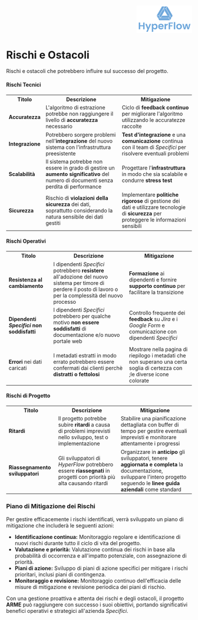<p style="text-align: right;">
  <img src="https://github.com/Lorenzo-Gardini/Project-Management/blob/main/report/images/hyperflow_logo.png?raw=true" alt="Logo" style="width: 150px;"/>
</p>

# Rischi e Ostacoli
Rischi e ostacoli che potrebbero influire sul successo del progetto.

#### Rischi Tecnici

<table>
    <tr>
        <th><strong>Titolo</strong></th>
        <th><strong>Descrizione</strong></th>
        <th><strong>Mitigazione</strong></th>
    </tr>
    <tr>
        <td><strong>Accuratezza</strong></td>
        <td>L'algoritmo di estrazione potrebbe non raggiungere il livello di <strong>accuratezza</strong> necessario</td>
        <td>Ciclo di <strong>feedback continuo</strong> per migliorare l'algoritmo utilizzando le accuratezze raccolte</td>
    </tr>
    <tr>
        <td><strong>Integrazione</strong></td>
        <td>Potrebbero sorgere problemi nell'<strong>integrazione</strong> del nuovo sistema con l'infrastruttura preesistente</td>
        <td><strong>Test d'integrazione</strong> e una <strong>comunicazione</strong> continua con il team di <em>Specifici</em> per risolvere eventuali problemi</td>
    </tr>
    <tr>
        <td><strong>Scalabilità</strong></td>
        <td>Il sistema potrebbe non essere in grado di gestire un <strong>aumento significativo</strong> del numero di documenti senza perdita di performance</td>
        <td>Progettare l'<strong>infrastruttura</strong> in modo che sia scalabile e condurre <strong>stress test</strong></td>
    </tr>
    <tr>
        <td><strong>Sicurezza</strong></td>
        <td>Rischio di <strong>violazioni della sicurezza</strong> dei dati, soprattutto considerando la natura sensibile dei dati gestiti</td>
        <td>Implementare <strong>politiche rigorose</strong> di gestione dei dati e utilizzare tecnologie di <strong>sicurezza</strong> per proteggere le informazioni sensibili</td>
    </tr>
</table>

#### Rischi Operativi

<table>
    <tr>
        <th><strong>Titolo</strong></th>
        <th><strong>Descrizione</strong></th>
        <th><strong>Mitigazione</strong></th>
    </tr>
    <tr>
        <td><strong>Resistenza al cambiamento</strong></td>
        <td>I dipendenti <em>Specifici</em> potrebbero <strong>resistere</strong> all'adozione del nuovo sistema per timore di perdere il posto di lavoro o per la complessità del nuovo processo</td>
        <td><strong>Formazione</strong> ai dipendenti e fornire <strong>supporto continuo</strong> per facilitare la transizione</td>
    </tr>
    <tr>
        <td><strong>Dipendenti <em>Specifici</em> non soddisfatti</strong></td>
        <td>I dipendenti <em>Specifici</em> potrebbero per qualche motivo <strong>non essere soddisfatti</strong> di documentazione e/o nuovo portale web</td>
        <td>Controllo frequente dei <strong>feedback</strong> su <em>Jira</em> e i <em>Google Form</em> e comunicazione con dipendenti <em>Specifici</em></td>
    </tr>
    <tr>
        <td><strong>Errori</strong> nei dati caricati</td>
        <td>I metadati estratti in modo errato potrebbero essere confermati dai clienti perchè <strong>distratti o fettolosi</strong></td>
        <td>Mostrare nella pagina di riepilogo i metadati che non superano una certa soglia di certezza con ;le diverse icone colorate</td>
    </tr>
</table>

#### Rischi di Progetto

<table>
    <tr>
        <th><strong>Titolo</strong></th>
        <th><strong>Descrizione</strong></th>
        <th><strong>Mitigazione</strong></th>
    </tr>
    <tr>
        <td><strong>Ritardi</strong></td>
        <td>Il progetto potrebbe subire <strong>ritardi</strong> a causa di problemi imprevisti nello sviluppo, test o implementazione</td>
        <td>Stabilire una pianificazione dettagliata con buffer di tempo per gestire eventuali imprevisti e monitorare attentamente i progressi</td>
    </tr>
    <tr>
        <td><strong>Riassegnamento sviluppatori</strong></td>
        <td>Gli sviluppatori di <em>HyperFlow</em> potrebbero essere <strong>riassegnati</strong> in progetti con priorità più alta causando ritardi</td>
        <td>Organizzare in <strong>anticipo</strong> gli sviluppatori, tenere <strong>aggiornata e completa</strong> la documentazione, sviluppare l'intero progetto seguendo le <strong>linee guida aziendali</strong> come standard</td>
    </tr>
</table>


### Piano di Mitigazione dei Rischi

Per gestire efficacemente i rischi identificati, verrà sviluppato un piano di mitigazione che includerà le seguenti azioni:

- **Identificazione continua:** Monitoraggio regolare e identificazione di nuovi rischi durante tutto il ciclo di vita del progetto.
- **Valutazione e priorità:** Valutazione continua dei rischi in base alla probabilità di occorrenza e all'impatto potenziale, con assegnazione di priorità.
- **Piani di azione:** Sviluppo di piani di azione specifici per mitigare i rischi prioritari, inclusi piani di contingenza.
- **Monitoraggio e revisione:** Monitoraggio continuo dell'efficacia delle misure di mitigazione e revisione periodica dei piani di rischio.

Con una gestione proattiva e attenta dei rischi e degli ostacoli, il progetto **ARME** può raggiungere con successo i suoi obiettivi, portando significativi benefici operativi e strategici all'azienda _Specifici_.